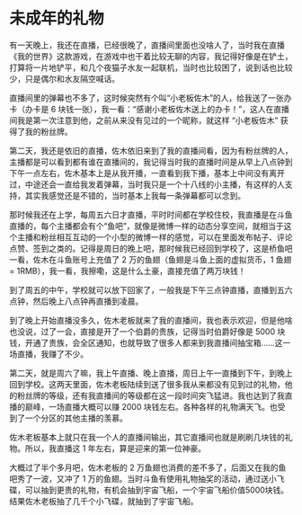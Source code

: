 # 未成年的礼物

有一天晚上，我还在直播，已经很晚了，直播间里面也没啥人了，当时我在直播《我的世界》这款游戏，在游戏中也干着比较无聊的内容，我记得好像是在铲土，打算将一片地铲平，和几个夜猫子水友一起联机，当时也比较困了，说到话也比较少，只是偶尔和水友隔空喊话。

直播间里的弹幕也不多了，这时候突然有个叫“小老板佐木”的人，给我送了一张办卡（办卡是 6 块钱一张），我一看：“感谢小老板佐木送上的办卡！”，这人在直播间我是第一次注意到他，之前从来没有见过的一个昵称，就这样 “小老板佐木” 获得了我的粉丝牌。

第二天，我还是依旧的直播，佐木依旧来到了我的直播间看，因为有粉丝牌的人，主播都是可以看到都有谁在直播间的，我记得当时我的直播时间是从早上八点钟到下午一点左右，佐木基本上是从我开播，一直看到我下播，基本上中间没有离开过，中途还会一直给我发着弹幕，当时我只是一个十八线的小主播，有这样的人支持，其实我感觉还是不错的，当时基本上我每一条弹幕都可以念到。

那时候我还在上学，每周五六日才直播，平时时间都在学校住校，我直播是在斗鱼直播的，每个主播都会有个“鱼吧”，就像是微博一样的动态分享空间，就相当于这个主播和粉丝相互互动的一个小型的微博一样的感觉，可以在里面发布帖子、评论点赞、签到之类的。记得是周日的晚上吧，那时候我已经回到学校了，这是桥鱼吧一看，佐木在斗鱼账号上充值了 2 万的鱼翅（鱼翅是斗鱼上面的虚拟货币，1 鱼翅 = 1RMB），我一看，我擦嘞，这是什么土豪，直接充值了两万块钱！

到了周五的中午，学校就可以放下回家了，一般我是下午三点钟直播，直播到五六点钟，然后晚上八点钟再直播到凌晨。

到了晚上开始直播没多久，佐木老板就来了我的直播间，我也表示欢迎，但是他啥也没说，过了一会，直接是开了一个伯爵的贵族，记得当时伯爵好像是 5000 块钱，开通了贵族，会全区通知，也就导致了很多人都来到我直播间抽宝箱……这一场直播，我赚了不少。

第二天，就是周六了嘛，我上午直播、晚上直播，周日上午一直播到下午，到晚上回到学校。这两天里面，佐木老板陆续到送了很多我从来都没有见到过的礼物，他的粉丝牌的等级，还有我直播间的等级都在这一段时间突飞猛进。我也达到了我直播的巅峰，一场直播大概可以赚 2000 块钱左右。各种各样的礼物满天飞。也受到了一个分区的其他主播的羡慕。

佐木老板基本上就只在我一个人的直播间输出，其它直播间也就是刷刷几块钱的礼物。所以，我直播这 1 年左右，算是迎来的第一位神豪。

大概过了半个多月吧，佐木老板的 2 万鱼翅也消费的差不多了，后面又在我的鱼吧秀了一波，又冲了 1 万的鱼翅。当时斗鱼有使用礼物抽奖的活动，通过送小飞碟，可以抽到更贵的礼物，有机会抽到宇宙飞船，一个宇宙飞船价值5000块钱。结果佐木老板抽了几千个小飞碟，就抽到了宇宙飞船。
